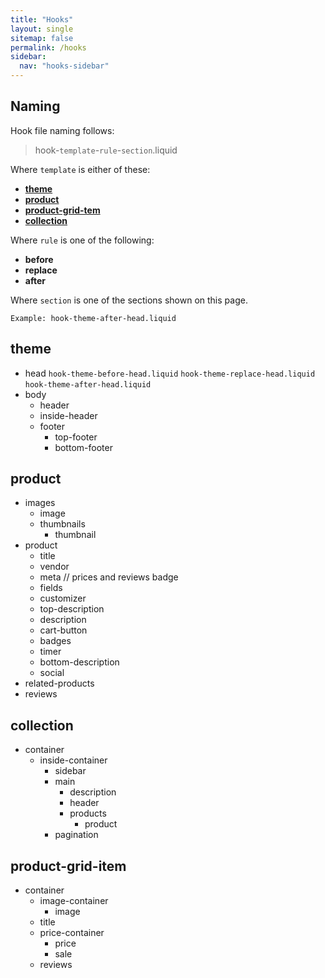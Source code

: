 ```yaml
---
title: "Hooks"
layout: single
sitemap: false
permalink: /hooks
sidebar:
  nav: "hooks-sidebar"
---
```

## Naming
Hook file naming follows:

> hook-`template`-`rule`-`section`.liquid

Where `template` is either of these: 

- **[theme](#theme)**
- **[product](#product)**
- **[product-grid-tem](#product-grid-item)**
- **[collection](#collection)**

Where `rule` is one of the following:

- **before**
- **replace**
- **after**

Where `section` is one of the sections shown on this page.

``Example: hook-theme-after-head.liquid``

## theme 

- head `hook-theme-before-head.liquid` `hook-theme-replace-head.liquid` `hook-theme-after-head.liquid`
- body
    - header
    - inside-header
    - footer
        - top-footer
        - bottom-footer

## product

- images
    - image
    - thumbnails
        - thumbnail
- product
    - title
    - vendor
    - meta // prices and reviews badge
    - fields
    - customizer
    - top-description
    - description
    - cart-button
    - badges
    - timer
    - bottom-description
    - social
- related-products
- reviews

## collection

- container
    - inside-container
        - sidebar
        - main
            - description
            - header
            - products
                - product
        - pagination


## product-grid-item

- container
    - image-container
        - image
    - title
    - price-container
        - price
        - sale
    - reviews


